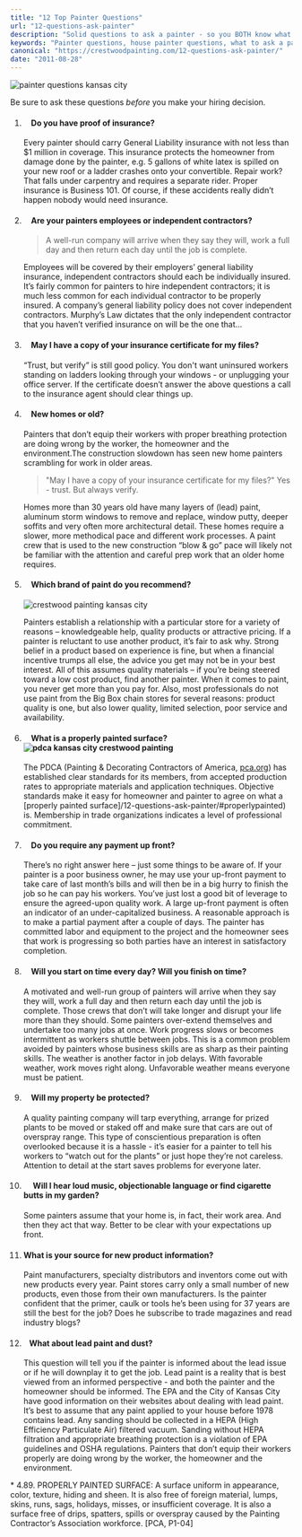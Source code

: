 ```yaml
---
title: "12 Top Painter Questions"
url: "12-questions-ask-painter"
description: "Solid questions to ask a painter - so you BOTH know what to expect. Whether home or office painting, these questions help ensure a good experience."
keywords: "Painter questions, house painter questions, what to ask a painter, exterior painting questions, questions, Kansas City"
canonical: "https://crestwoodpainting.com/12-questions-ask-painter/"
date: "2011-08-28"
---
```


![painter questions kansas city](images/check-e1513993569887.jpg)

Be sure to ask these questions _before_ you make your hiring decision.

1. ####     Do you have proof of insurance?
    
    Every painter should carry General Liability insurance with not less than $1 million in coverage. This insurance protects the homeowner from damage done by the painter, e.g. 5 gallons of white latex is spilled on your new roof or a ladder crashes onto your convertible. Repair work? That falls under carpentry and requires a separate rider. Proper insurance is Business 101. Of course, if these accidents really didn’t happen nobody would need insurance.
    
2. ####     Are your painters employees or independent contractors?
    
    > A well-run company will arrive when they say they will, work a full day and then return each day until the job is complete.
    
    Employees will be covered by their employers’ general liability insurance, independent contractors should each be individually insured. It’s fairly common for painters to hire independent contractors; it is much less common for each individual contractor to be properly insured. A company’s general liability policy does not cover independent contractors. Murphy’s Law dictates that the only independent contractor that you haven’t verified insurance on will be the one that…
    
3. ####     May I have a copy of your insurance certificate for my files?
    
    “Trust, but verify” is still good policy. You don't want uninsured workers standing on ladders looking through your windows - or unplugging your office server. If the certificate doesn’t answer the above questions a call to the insurance agent should clear things up.
    
4. ####     New homes or old?
    
    Painters that don’t equip their workers with proper breathing protection are doing wrong by the worker, the homeowner and the environment.The construction slowdown has seen new home painters scrambling for work in older areas.
    
    > "May I have a copy of your insurance certificate for my files?" Yes - trust.
    > But always verify.
    
    Homes more than 30 years old have many layers of (lead) paint, aluminum storm windows to remove and replace, window putty, deeper soffits and very often more architectural detail. These homes require a slower, more methodical pace and different work processes. A paint crew that is used to the new construction “blow & go” pace will likely not be familiar with the attention and careful prep work that an older home requires.
    
5. ####     Which brand of paint do you recommend?
    
    ![crestwood painting kansas city](images/Suppliers-e1513993066551.jpg)
    
    Painters establish a relationship with a particular store for a variety of reasons – knowledgeable help, quality products or attractive pricing. If a painter is reluctant to use another product, it’s fair to ask why. Strong belief in a product based on experience is fine, but when a financial incentive trumps all else, the advice you get may not be in your best interest.
    All of this assumes quality materials – if you’re being steered toward a low cost product, find another painter. When it comes to paint, you never get more than you pay for. Also, most professionals do not use paint from the Big Box chain stores for several reasons: product quality is one, but also lower quality, limited selection, poor service and availability.
    
6. ####     What is a properly painted surface?![pdca kansas city crestwood painting](images/PDCA-e1513993940539.jpg)
    
    The PDCA (Painting & Decorating Contractors of America, [pca.org](https://pcapainted.org)) has established clear standards for its members, from accepted production rates to appropriate materials and application techniques. Objective standards make it easy for homeowner and painter to agree on what a [properly painted surface]/12-questions-ask-painter/#properlypainted) is. Membership in trade organizations indicates a level of professional commitment.
    
7. ####     Do you require any payment up front?
    
    There’s no right answer here – just some things to be aware of. If your painter is a poor business owner, he may use your up-front payment to take care of last month’s bills and will then be in a big hurry to finish the job so he can pay his workers. You’ve just lost a good bit of leverage to ensure the agreed-upon quality work. A large up-front payment is often an indicator of an under-capitalized business. A reasonable approach is to make a partial payment after a couple of days. The painter has committed labor and equipment to the project and the homeowner sees that work is progressing so both parties have an interest in satisfactory completion.
    
8. ####     Will you start on time every day? Will you finish on time?
    
    A motivated and well-run group of painters will arrive when they say they will, work a full day and then return each day until the job is complete. Those crews that don’t will take longer and disrupt your life more than they should.
    Some painters over-extend themselves and undertake too many jobs at once. Work progress slows or becomes intermittent as workers shuttle between jobs. This is a common problem avoided by painters whose business skills are as sharp as their painting skills.
    The weather is another factor in job delays. With favorable weather, work moves right along. Unfavorable weather means everyone must be patient.
    
9. ####     Will my property be protected?
    
    A quality painting company will tarp everything, arrange for prized plants to be moved or staked off and make sure that cars are out of overspray range. This type of conscientious preparation is often overlooked because it is a hassle - it’s easier for a painter to tell his workers to “watch out for the plants” or just hope they’re not careless. Attention to detail at the start saves problems for everyone later.
    
10. ####      Will I hear loud music, objectionable language or find cigarette butts in my garden?
    
    Some painters assume that your home is, in fact, their work area. And then they act that way. Better to be clear with your expectations up front.
    
11. #### What is your source for new product information?
    
    Paint manufacturers, specialty distributors and inventors come out with new products every year. Paint stores carry only a small number of new products, even those from their own manufacturers. Is the painter confident that the primer, caulk or tools he’s been using for 37 years are still the best for the job? Does he subscribe to trade magazines and read industry blogs?
    
12. ####    What about lead paint and dust?
    
    This question will tell you if the painter is informed about the lead issue or if he will downplay it to get the job. Lead paint is a reality that is best viewed from an informed perspective - and both the painter and the homeowner should be informed. The EPA and the City of Kansas City have good information on their websites about dealing with lead paint.
    It’s best to assume that any paint applied to your house before 1978 contains lead. Any sanding should be collected in a HEPA (High Efficiency Particulate Air) filtered vacuum. Sanding without HEPA filtration and appropriate breathing protection is a violation of EPA guidelines and OSHA regulations. Painters that don’t equip their workers properly are doing wrong by the worker, the homeowner and the environment.
    

\* 4.89. PROPERLY PAINTED SURFACE:
A surface uniform in appearance, color, texture, hiding and sheen. It is also free of foreign material, lumps, skins, runs, sags, holidays, misses, or insufficient coverage. It is also a surface free of drips, spatters, spills or overspray caused by the Painting Contractor’s Association workforce. \[PCA, P1-04\]
